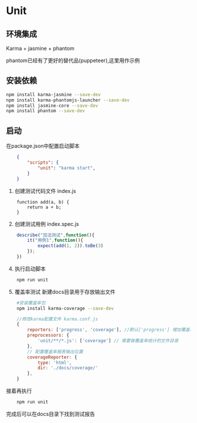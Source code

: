 # Unit

## 环境集成
Karma + jasmine + phantom

phantom已经有了更好的替代品(puppeteer),这里用作示例

## 安装依赖

```bash
npm install karma-jasmine --save-dev 
npm install karma-phantomjs-launcher --save-dev 
npm install jasmine-core --save-dev 
npm install phantom --save-dev   
```

## 启动
 在package.json中配置启动脚本
```json
    {
        "scripts": {
            "unit": "karma start",
        }
    }
```
1. 创建测试代码文件 index.js
```JS
    function add(a, b) {
        return a + b;
    }
```

2. 创建测试用例 index.spec.js
```js
    describe("加法测试",function(){
        it("用例1",function(){
            expect(add(1, 2)).toBe(3)
        });
    })
```

4. 执行启动脚本 
```bash
    npm run unit
```

5. 覆盖率测试
新建docs目录用于存放输出文件
       
```bash
    #安装覆盖率包
    npm install karma-coverage --save-dev
``` 

```js
    //修改karma配置文件 karma.conf.js
    {
        reporters: ['progress', 'coverage'], //默认['progress'] 增加覆盖率报表'coverage'
        preprocessors: {
            'unit/**/*.js': ['coverage'] // 需要做覆盖率统计的文件目录
        },
        // 配置覆盖率报表输出位置
        coverageReporter: {
            type: 'html',
            dir: './docs/coverage/'
        },
    }
```
接着再执行
```bash
    npm run unit
```
完成后可以在docs目录下找到测试报告
        

        